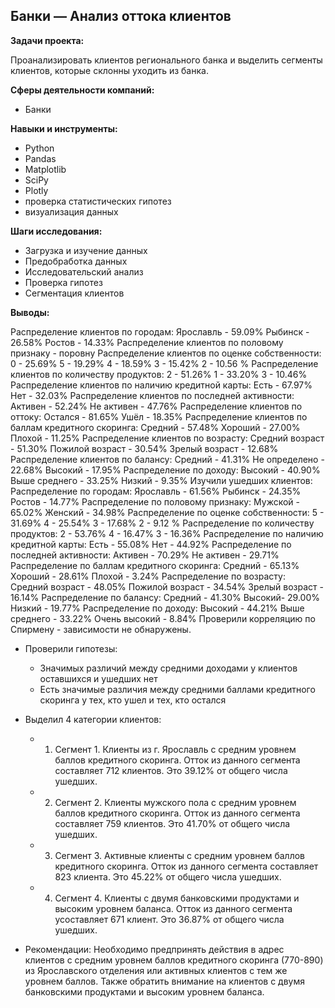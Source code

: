 ## Банки — Анализ оттока клиентов

**Задачи проекта:**

Проанализировать клиентов регионального банка и выделить сегменты клиентов, которые склонны уходить из банка.

**Сферы деятельности компаний:**

- Банки

**Навыки и инструменты:**

- Python
- Pandas
- Matplotlib
- SciPy
- Plotly
- проверка статистических гипотез
- визуализация данных

**Шаги исследования:**

- Загрузка и изучение данных
- Предобработка данных
- Исследовательский анализ
- Проверка гипотез
- Сегментация клиентов

**Выводы:**

Распределение клиентов по городам:
Ярославль - 59.09%
Рыбинск - 26.58%
Ростов - 14.33%
Распределение клиентов по половому признаку - поровну
Распределение клиентов по оценке собственности:
0 - 25.69%
5 - 19.29%
4 - 18.59%
3 - 15.42%
2 - 10.56 %
Распределение клиентов по количеству продуктов:
2 - 51.26%
1 - 33.20%
3 - 10.46%
Распределение клиентов по наличию кредитной карты:
Есть - 67.97%
Нет - 32.03%
Распределение клиентов по последней активности:
Активен - 52.24%
Не активен - 47.76%
Распределение клиентов по оттоку:
Остался - 81.65%
Ушёл - 18.35%
Распределение клиентов по баллам кредитного скоринга:
Средний - 57.48%
Хороший - 27.00%
Плохой - 11.25%
Распределение клиентов по возрасту:
Средний возраст - 51.30%
Пожилой возраст - 30.54%
Зрелый возраст - 12.68%
Распределение клиентов по балансу:
Средний - 41.31%
Не определено - 22.68%
Высокий - 17.95%
Распределение по доходу:
Высокий - 40.90%
Выше среднего - 33.25%
Низкий - 9.35%
Изучили ушедших клиентов:
Распределение по городам:
Ярославль - 61.56%
Рыбинск - 24.35%
Ростов - 14.77%
Распределение по половому признаку:
Мужской - 65.02%
Женский - 34.98%
Распределение по оценке собственности:
5 - 31.69%
4 - 25.54%
3 - 17.68%
2 - 9.12 %
Распределение по количеству продуктов:
2 - 53.76%
4 - 16.47%
3 - 16.36%
Распределение по наличию кредитной карты:
Есть - 55.08%
Нет - 44.92%
Распределение по последней активности:
Активен - 70.29%
Не активен - 29.71%
Распределение по баллам кредитного скоринга:
Средний - 65.13%
Хороший - 28.61%
Плохой - 3.24%
Распределение по возрасту:
Средний возраст - 48.05%
Пожилой возраст - 34.54%
Зрелый возраст - 16.14%
Распределение по балансу:
Средний - 41.30%
Высокий- 29.00%
Низкий - 19.77%
Распределение по доходу:
Высокий - 44.21%
Выше среднего - 33.22%
Очень высокий - 8.84%
Проверили корреляцию по Спирмену - зависимости не обнаружены.

- Проверили гипотезы:

    - Значимых различий между средними доходами у клиентов оставшихся и ушедших нет
    - Есть значимые различия между средними баллами кредитного скоринга у тех, кто ушел и тех, кто остался
- Выделил 4 категории клиентов: 
    - 1) Сегмент 1. Клиенты из г. Ярославль с средним уровнем баллов кредитного скоринга. Отток из данного сегмента составляет 712 клиентов. Это 39.12% от общего числа ушедших. 
    - 2) Сегмент 2. Клиенты мужского пола с средним уровнем баллов кредитного скоринга. Отток из данного сегмента составляет 759 клиентов. Это 41.70% от общего числа ушедших. 
    - 3) Сегмент 3. Активные клиенты с средним уровнем баллов кредитного скоринга. Отток из данного сегмента составляет 823 клиента. Это 45.22% от общего числа ушедших. 
    - 4) Сегмент 4. Клиенты с двумя банковскими продуктами и высоким уровнем баланса. Отток из данного сегмента усоставляет 671 клиент. Это 36.87% от общего числа ушедших.

- Рекомендации: Необходимо предпринять действия в адрес клиентов с средним уровнем баллов кредитного скоринга (770-890) из Ярославского отделения или активных клиентов с тем же уровнем баллов. Также обратить внимание на клиентов с двумя банковскими продуктами и высоким уровнем баланса.
